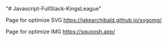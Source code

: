 "# Javascript-FullStack-KingsLeague" 

Page for optimize SVG 
https://jakearchibald.github.io/svgomg/

Page for optimize IMG 
https://squoosh.app/